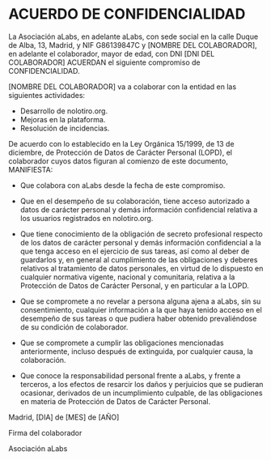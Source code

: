 # ACUERDO DE CONFIDENCIALIDAD

La Asociación aLabs, en adelante aLabs, con sede social en la calle Duque de Alba, 13, Madrid, y NIF G86139847C y [NOMBRE DEL COLABORADOR], en adelante el colaborador, mayor de edad, con DNI [DNI DEL COLABORADOR] ACUERDAN el siguiente compromiso de CONFIDENCIALIDAD.

[NOMBRE DEL COLABORADOR] va a colaborar con la entidad en las siguientes actividades:
* Desarrollo de nolotiro.org.
* Mejoras en la plataforma. 
* Resolución de incidencias.

De acuerdo con lo establecido en la Ley Orgánica 15/1999, de 13 de diciembre, de Protección de Datos de Carácter Personal (LOPD), el colaborador cuyos datos figuran al comienzo de este documento, MANIFIESTA:

* Que colabora con aLabs desde la fecha de este compromiso.

* Que en el desempeño de su colaboración, tiene acceso autorizado a datos de carácter personal y demás información confidencial relativa a los usuarios registrados en nolotiro.org.

* Que tiene conocimiento de la obligación de secreto profesional respecto de los datos de carácter personal y demás información confidencial a la que tenga acceso en el ejercicio de sus tareas, así como al deber de guardarlos y, en general al cumplimiento de las obligaciones y deberes relativos al tratamiento de datos personales, en virtud de lo dispuesto en cualquier normativa vigente, nacional y comunitaria, relativa a la Protección de Datos de Carácter Personal, y en particular a la LOPD.

* Que se compromete a no revelar a persona alguna ajena a aLabs, sin su consentimiento, cualquier información a la que haya tenido acceso en el desempeño de sus tareas o que pudiera haber obtenido prevaliéndose de su condición de colaborador.

* Que se compromete a cumplir las obligaciones mencionadas anteriormente, incluso después de extinguida, por cualquier causa, la colaboración.

* Que conoce la responsabilidad personal frente a aLabs, y frente a terceros, a los efectos de resarcir los daños y perjuicios que se pudieran ocasionar, derivados de un incumplimiento culpable, de las obligaciones en materia de Protección de Datos de Carácter Personal.


Madrid, [DIA] de [MES] de [AÑO]




Firma del colaborador                            





Asociación  aLabs

